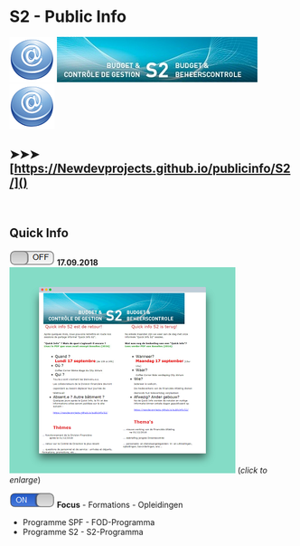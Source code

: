 <link rel="stylesheet" href="S2.css">

# S2 - Public Info

![](at.png) ![](header.jpg) ![](at.png)

## &#10148;&#10148;&#10148; [https://Newdevprojects.github.io/publicinfo/S2/]()

&nbsp;

## Quick Info

![](off.png) **17.09.2018**  
[![](Invit_Uitnod_small.png)](![](Invit_Uitnod.png)) (*click to enlarge*)

![](on.png) **Focus** - Formations - Opleidingen

* Programme SPF - FOD-Programma
* Programme S2 - S2-Programma





